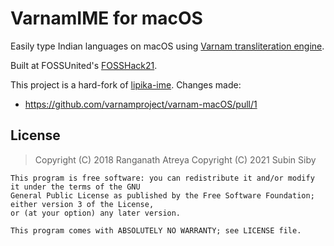 # VarnamIME for macOS

Easily type Indian languages on macOS using [Varnam transliteration engine](https://varnamproject.github.io/).

Built at FOSSUnited's [FOSSHack21](https://fossunited.org/fosshack/2021/project?project=Type%20Indian%20Languages%20natively%20on%20Mac).

This project is a hard-fork of [lipika-ime](github.com/ratreya/Lipika_IME). Changes made:
* https://github.com/varnamproject/varnam-macOS/pull/1

## License

> Copyright (C) 2018 Ranganath Atreya
> Copyright (C) 2021 Subin Siby

```
This program is free software: you can redistribute it and/or modify it under the terms of the GNU 
General Public License as published by the Free Software Foundation; either version 3 of the License, 
or (at your option) any later version.

This program comes with ABSOLUTELY NO WARRANTY; see LICENSE file.
```